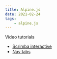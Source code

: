 ```yaml
---
title: Alpine.js
date: 2021-02-24
tags:
    - alpine.js
---
```


Video tutorials
* [Scrimba interactive](https://scrimba.com/learn/alpinejs)
* [Nav tabs](https://www.youtube.com/watch?v=5SrIL9AIiGs&feature=youtu.be&ab_channel=DavidGrzyb)
